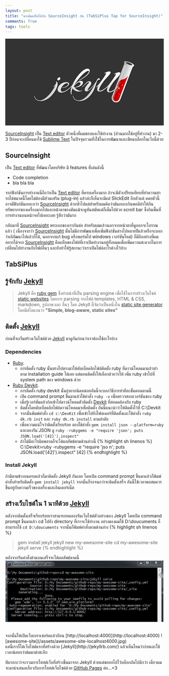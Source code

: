 ```yaml
---
layout: post
title: "มาเพิ่มแท็บให้กับ SourceInsight กัน (TabSiPlus Tap for SourceInsight)"
comments: True
tags: tools
---
```


<a href="{{ page.url }}"><img src="/assets/jekylllogo.jpg" /></a>
<!--more-->

[SourceInsight]() เป็น [Text editor]() ตัวหนึ่งที่ผมชอบและใช้ทำงาน (ส่วนมากใช้อยู่ที่ทำงาน) มา 2-3 ปีก่อนจะเปลี่ยนมาใช้ [Sublime Text]() ในปัจจุนรวมทั้งใช้ในการพัฒนาและเขียนบล็อกในเว็บนี้ด้วย

## SourceInsight
เป็น [Text editor]() ที่พัฒนาโดยบริษัท มี features ที่เด่นดังนี้
- Code completion
- bla bla bla

จากฟังก์ชันการทำงานนี่ถือว่าเป็น [Text editor]() ที่ครบเครื่องมาก ถ้าจะมีตัวเปรียบเทียบที่ทำความสารถได้ขนาดนี้โดยไม่ต้องมีส่วนเสริม (plug-in) แล้วล่ะก็เห็นจะมีแต่ SlickEdit อีกตัวแต่ ดดยตัวนี้อาจมีฟังก์ชันเยอะกว่า [SourceInsight]() ด้วยซ้ำไปแต่สำหรับผมคิดว่ามันเยอะเกินพอดีทำให้กินทรัพยากรของเครื่องมากไปและหน้าตาของมันแม้จะดูทันสมัยแต่ก็เต็มไปด้วย scroll bar ซึ่งกินพื้นที่การทำงานบนหน้าจอไปเยอะเลย รู้สึกว่ามันรก

กลับมาที่ [SourceInsight]() พระเอกของเรากันต่อ สำหรับผมแล้วนอกจากหน้าตาที่ดูออกจะโบราณแล้ว ( เนื่องจากว่า [SourceInsight]() นั้นไม่มีการพัฒนาเพื่อเพิ่มฟังก์ชันต่างไปหลายปีแล้วหรือจะบอกว่าเลิกัฒนาไปแล้วก็ได้, นอกจากแก้ bug หรือพอร์ตไป windows เวอร์ชันใหม่) ก็มีอีกอย่างที่ผมอยากได้จาก [SourceInsight]() คือแท็บของไฟล์ที่เราเปิดทำงานอยู่ทั้งหมดเพื่อเพิ่มความสะดวกในการเปลี่ยนไปทำงานกับไฟล์อื่นๆ และยังทำให้รู้สถานะว่าเราเปิดไฟล์อะไรค้างไว้บ้าง

## TabSiPlus

## รู้จักกับ [Jekyll](http://jekyllrb.com/)

> Jekyll คือ [ruby gem](https://rubygems.org/) ซึ่งทำหน้าที่เป็น parsing engine เพื่อใช้ในการสร้างเว็บไซต์ [static websites](https://en.wikipedia.org/wiki/Static_web_page) โดยการ parsing จากไฟล์ templates, HTML & CSS, markdown, รูปภาพ และ อื่นๆ โดย Jekyll นี้จัดว่าเป็นหนึ่งใน [static site generator](https://staticsitegenerators.net/) โดยมีสโลแกนว่า <strong>"Simple, blog-aware, static sites"</strong>

## ติดตั้ง [Jekyll](http://jekyllrb.com/)
ก่อนที่จะเริ่มสร้างเว็บไซต์ด้วย [Jekyll](http://jekyllrb.com/) มาดูกันก่อนว่าเราต้องใช้อะไรบ้าง

### Dependencies
- [Ruby](https://www.ruby-lang.org/en/).
  - การติดตั้ง ruby นั้นตรงไปตรงมาให้ดับเบิ้ลคลิกไฟล์ติดตั้ง ruby ที่ดาวน์โหลดมาแล้วทำตาม installation guide ได้เลย แต่ตอนติดตั้งให้เลือกด้วยว่าให้ เพิ่ม ruby เข้าไปที่ system path ของ windows ด้วย
- [Ruby Devkit](https://www.ruby-lang.org/en/).
  - การติดตั้ง ruby devkit นั้นยุ่งยากนิดหน่อยอันนี้จะบอกวิธีการทำทีละขั้นตอนตามนี้
  - เปิด command prompt ขึ้นมาแล้วใช้คำสั่ง `ruby -v` เพื่อตรวจสอบเวอร์ชันของ ruby
  - เมื่อรู้เวอร์ชันแล้วก้อเข้าไปดาวน์โหลดตัวติดตั้ง [Devkit](http://rubyinstaller.org/downloads/) ที่สอดคล้องกับ ruby
  - ติดตั้งโดยดับเบิ้ลคลิกไฟล์ดาวน์โหลดมาเพื่อติดตั้ง อันนี้แนะนำว่าให้ติดตั้งไว้ที่ C:\Devkit
  - จากนั้นพิมพ์คำสั่ง `cd c:\DevKit` เพื่อเข้าไปยังโฟลเดอร์ที่ติดตั้งและใช้คำสั่ง `ruby dk.rb init` และ `ruby dk.rb install` ตามลำดับ
  - เพื่อความแน่ใจว่าติดตั้งเรียบร้อย ลองใช้คำสั่ง `gem install json --platform=ruby` และลองรัน ๋JSON ดู `ruby -rubygems -e "require 'json'; puts JSON.load('[42]').inspect"`
  - ถ้าไม่มีอะไรผิดพลาดก็จะได้ผลลัพธ์ตามด้านล่างนี้
    {% highlight sh linenos %}
    C:\Devkit>ruby -rubygems -e "require 'jso
    n'; puts JSON.load('[42]').inspect"
    [42]
    {% endhighlight %}

### Install Jekyll
ถ้ามีตามข้างบนครบแล้วก็มาติดตั้ง Jekyll กันเลย โดยเปิด command prompt ขึ้นมาแล้วก็พิมพ์คำสั่งสำหรับติดตั้ง `gem install jekyll` จากนั้นก็รอจนกว่าจะติดตั้งเสร็จ อันนี้ใช้เวลาพอสมควรขึ้นอยู่กับความเร็วของเครื่องและอินเตอร์เน็ต


## สร้างเว็บไซต์ใน 1 นาทีด้วย [Jekyll](http://jekyllrb.com/)
หลังจากติดตั้งเสร็จเรียบร้อยเราสามารถทดลองรันเว็บไซต์ตัวอย่างของ Jekyll โดยเปิด command prompt ขึ้นมาแล้ว cd ไปยัง directory ที่เราจะใช้ทำงาน อย่างของผมใช้ D:\doucuments ก็สามารถใช้ `cd D:\doucuments` จากนั้นก็พิมพ์คำสั่งตามด้านล่าง
{% highlight sh linenos %}
> gem install jekyll
> jekyll new my-awesome-site
> cd my-awesome-site
> jekyll serve
{% endhighlight %}

หลังจากรันคำสั่งด้านบนเสร็จจะได้ผลลัพธ์ตามนี้
![Jekyll-serve](/assets/cmd-jekyll-serve.jpg)

<br />
จากนั้นให้เปิดเว็บเบราเซอร์แแล้วป้อน [http://localhost:4000](http://localhost:4000)
![awesome-site](/assets/awesome-site-localhost4000.jpg)

<br />
แค่นี้เราก็ได้เว็บไซต์แรกที่สร้างด้วย [Jekyll](http://jekyllrb.com/) แล้วเห็นไหมว่าง่ายและใช้เวลาน้อยกว่าต้มมาม่าซะอีก

ทีแรกกะว่าจะรวมการโฮสต์เว็บที่สร้างขึ้นมาจาก Jekyll ด้วยแต่ขอยกไปไว้บล็อกถัดไปดีกว่า เดี๋ยวผมจะมานำเสนอเกี่ยวกับการโฮสต์เว็บไซต์ด้วย [GitHub Pages](https://pages.github.com/) ต่อ...<3
